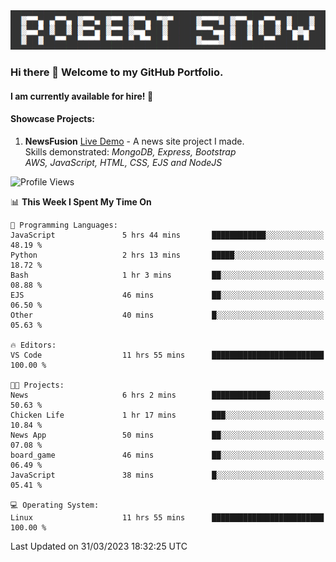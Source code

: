 <img alt="myname" src="assets/name.png" />

### Hi there 👋 Welcome to my GitHub Portfolio.
#### I am currently available for hire!  :briefcase:

#### Showcase Projects:

1. **NewsFusion** [Live Demo](https://news-1-f7223358.deta.app/) - A news site project I made.\
Skills demonstrated: *MongoDB, Express, Bootstrap\
AWS, JavaScript, HTML, CSS, EJS and NodeJS*

<!--START_SECTION:waka-->
![Profile Views](http://img.shields.io/badge/Profile%20Views-316-blue)

📊 **This Week I Spent My Time On** 

```text
💬 Programming Languages: 
JavaScript               5 hrs 44 mins       ████████████░░░░░░░░░░░░░   48.19 % 
Python                   2 hrs 13 mins       █████░░░░░░░░░░░░░░░░░░░░   18.72 % 
Bash                     1 hr 3 mins         ██░░░░░░░░░░░░░░░░░░░░░░░   08.88 % 
EJS                      46 mins             ██░░░░░░░░░░░░░░░░░░░░░░░   06.50 % 
Other                    40 mins             █░░░░░░░░░░░░░░░░░░░░░░░░   05.63 % 

🔥 Editors: 
VS Code                  11 hrs 55 mins      █████████████████████████   100.00 % 

🐱‍💻 Projects: 
News                     6 hrs 2 mins        █████████████░░░░░░░░░░░░   50.63 % 
Chicken Life             1 hr 17 mins        ███░░░░░░░░░░░░░░░░░░░░░░   10.84 % 
News App                 50 mins             ██░░░░░░░░░░░░░░░░░░░░░░░   07.08 % 
board_game               46 mins             ██░░░░░░░░░░░░░░░░░░░░░░░   06.49 % 
JavaScript               38 mins             █░░░░░░░░░░░░░░░░░░░░░░░░   05.41 % 

💻 Operating System: 
Linux                    11 hrs 55 mins      █████████████████████████   100.00 % 
```


 Last Updated on 31/03/2023 18:32:25 UTC
<!--END_SECTION:waka-->

<!--
**robjsnow/robjsnow** is a ✨ _special_ ✨ repository because its `README.md` (this file) appears on your GitHub profile.

Here are some ideas to get you started:

- 🔭 I’m currently working on ...
- 🌱 I’m currently learning ...
- 👯 I’m looking to collaborate on ...
- 🤔 I’m looking for help with ...
- 💬 Ask me about ...
- 📫 How to reach me: ...
- 😄 Pronouns: ...
- ⚡ Fun fact: ...
-->
